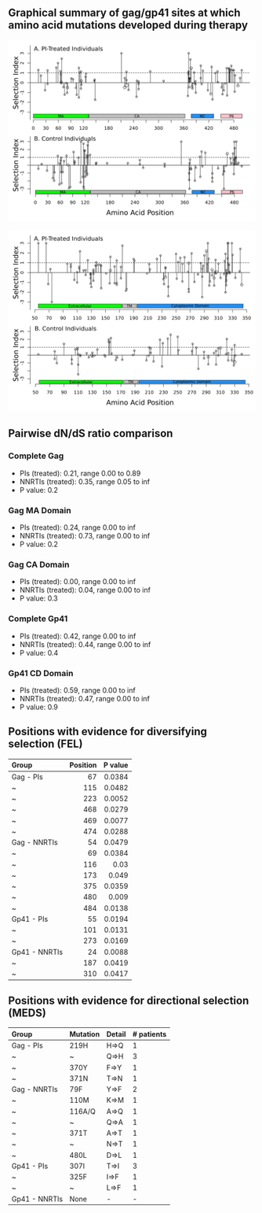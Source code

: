 ## Graphical summary of gag/gp41 sites at which amino acid mutations developed during therapy

![Gag sites](https://github.com/hivdb/gag-gp41/raw/master/report/gag-mutations.png)

![Gp41 sites](https://github.com/hivdb/gag-gp41/raw/master/report/gp41-mutations.png)

## Pairwise dN/dS ratio comparison

### Complete Gag

- PIs (treated): 0.21, range 0.00 to 0.89
- NNRTIs (treated): 0.35, range 0.05 to inf
- P value: 0.2

### Gag MA Domain

- PIs (treated): 0.24, range 0.00 to inf
- NNRTIs (treated): 0.73, range 0.00 to inf
- P value: 0.2

### Gag CA Domain

- PIs (treated): 0.00, range 0.00 to inf
- NNRTIs (treated): 0.04, range 0.00 to inf
- P value: 0.3

### Complete Gp41

- PIs (treated): 0.42, range 0.00 to inf
- NNRTIs (treated): 0.44, range 0.00 to inf
- P value: 0.4

### Gp41 CD Domain

- PIs (treated): 0.59, range 0.00 to inf
- NNRTIs (treated): 0.47, range 0.00 to inf
- P value: 0.9


## Positions with evidence for diversifying selection (FEL)

| Group         |   Position |   P value |
|:--------------|-----------:|----------:|
| Gag - PIs     |         67 |    0.0384 |
| ~             |        115 |    0.0482 |
| ~             |        223 |    0.0052 |
| ~             |        468 |    0.0279 |
| ~             |        469 |    0.0077 |
| ~             |        474 |    0.0288 |
| Gag - NNRTIs  |         54 |    0.0479 |
| ~             |         69 |    0.0384 |
| ~             |        116 |    0.03   |
| ~             |        173 |    0.049  |
| ~             |        375 |    0.0359 |
| ~             |        480 |    0.009  |
| ~             |        484 |    0.0138 |
| Gp41 - PIs    |         55 |    0.0194 |
| ~             |        101 |    0.0131 |
| ~             |        273 |    0.0169 |
| Gp41 - NNRTIs |         24 |    0.0088 |
| ~             |        187 |    0.0419 |
| ~             |        310 |    0.0417 |


## Positions with evidence for directional selection (MEDS)

| Group         | Mutation   | Detail   | # patients   |
|:--------------|:-----------|:---------|:-------------|
| Gag - PIs     | 219H       | H=&gt;Q  | 1            |
| ~             | ~          | Q=&gt;H  | 3            |
| ~             | 370Y       | F=&gt;Y  | 1            |
| ~             | 371N       | T=&gt;N  | 1            |
| Gag - NNRTIs  | 79F        | Y=&gt;F  | 2            |
| ~             | 110M       | K=&gt;M  | 1            |
| ~             | 116A/Q     | A=&gt;Q  | 1            |
| ~             | ~          | Q=&gt;A  | 1            |
| ~             | 371T       | A=&gt;T  | 1            |
| ~             | ~          | N=&gt;T  | 1            |
| ~             | 480L       | D=&gt;L  | 1            |
| Gp41 - PIs    | 307I       | T=&gt;I  | 3            |
| ~             | 325F       | I=&gt;F  | 1            |
| ~             | ~          | L=&gt;F  | 1            |
| Gp41 - NNRTIs | None       | -        | -            |

